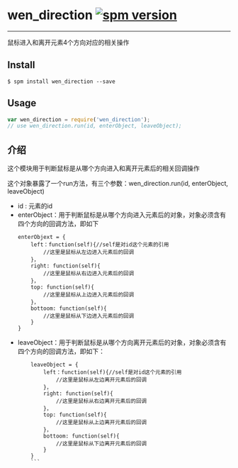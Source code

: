 # wen_direction [![spm version](http://spmjs.io/badge/wen_direction)](http://spmjs.io/package/wen_direction)

---

鼠标进入和离开元素4个方向对应的相关操作

## Install

```
$ spm install wen_direction --save
```

## Usage

```js
var wen_direction = require('wen_direction');
// use wen_direction.run(id, enterObject, leaveObject);
```

## 介绍

这个模块用于判断鼠标是从哪个方向进入和离开元素后的相关回调操作

这个对象暴露了一个run方法，有三个参数：wen_direction.run(id, enterObject, leaveObject)

- id : 元素的id
- enterObject：用于判断鼠标是从哪个方向进入元素后的对象，对象必须含有四个方向的回调方法，即如下
    ```
    enterObjext = {
        left：function(self){//self是对id这个元素的引用
            //这里是鼠标从左边进入元素后的回调
        }，
        right: function(self){
            //这里是鼠标从右边进入元素后的回调
        }，
        top: function(self){
            //这里是鼠标从上边进入元素后的回调
        }，
        bottoom: function(self){
            //这里是鼠标从下边进入元素后的回调
        }
    }
    ```
- leaveObject：用于判断鼠标是从哪个方向离开元素后的对象，对象必须含有四个方向的回调方法，即如下：
    ```
        leaveObject = {
            left：function(self){//self是对id这个元素的引用
                //这里是鼠标从左边离开元素后的回调
            }，
            right: function(self){
                //这里是鼠标从右边离开元素后的回调
            }，
            top: function(self){
                //这里是鼠标从上边离开元素后的回调
            }，
            bottoom: function(self){
                //这里是鼠标从下边离开元素后的回调
            }
        }
        ```
